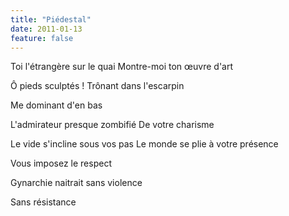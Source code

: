 ```yaml
---
title: "Piédestal"
date: 2011-01-13
feature: false
---
```


Toi l'étrangère sur le quai
Montre-moi ton œuvre d'art

Ô pieds sculptés !
Trônant dans l'escarpin

Me dominant d'en bas

L'admirateur presque zombifié
De votre charisme

Le vide s'incline sous vos pas
Le monde se plie à votre présence

Vous imposez le respect

Gynarchie naitrait sans violence

Sans résistance
